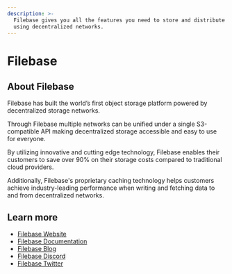 ```yaml
---
description: >-
  Filebase gives you all the features you need to store and distribute content
  using decentralized networks.
---
```


# Filebase

## About Filebase

Filebase has built the world’s first object storage platform powered by decentralized storage networks.

Through Filebase multiple networks can be unified under a single S3-compatible API making decentralized storage accessible and easy to use for everyone.

By utilizing innovative and cutting edge technology, Filebase enables their customers to save over 90% on their storage costs compared to traditional cloud providers.

Additionally, Filebase's proprietary caching technology helps customers achieve industry-leading performance when writing and fetching data to and from decentralized networks.



## Learn more

* [Filebase Website](https://filebase.com)
* [Filebase Documentation](https://docs.filebase.com)
* [Filebase Blog](https://filebase.com/blog)
* [Filebase Discord](https://discord.com/invite/rDDzEAHW2H)
* [Filebase Twitter](https://twitter.com/Filebase)
